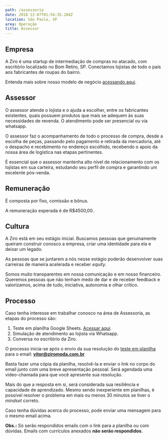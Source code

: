 ```yaml
---
path: /assessoria
date: 2018-12-07T01:54:35.284Z
location: São Paulo, SP
area: Operação
title: Assessor
---
```

## Empresa

A Ziro é uma startup de intermediação de compras no atacado, com escritório localizado no Bom Retiro, SP. Conectamos lojistas de todo o país aos fabricantes de roupas do bairro.

Entenda mais sobre nosso modelo de negócio <a href='https://bit.ly/2Bs6SjE' target='_blank'>acessando aqui</a>.

## Assessor

O assessor atende o lojista e o ajuda a escolher, entre os fabricantes existentes, quais possuem produtos que mais se adequem às suas necessidades de revenda. O atendimento pode ser presencial ou via whatsapp.

O assessor faz o acompanhamento de todo o processo de compra, desde a escolha de peças, passando pelo pagamento e retirada da mercadoria, até o despacho e recebimento no endereço escolhido, recebendo o apoio da nossa área de logística nas etapas pertinentes.

É essencial que o assessor mantenha alto nível de relacionamento com os lojistas em sua carteira, estudando seu perfil de compra e garantindo um excelente pós-venda.

## Remuneração

É composta por fixo, comissão e bônus.

A remuneração esperada é de R$4500,00.

## Cultura

A Ziro está em seu estágio inicial. Buscamos pessoas que genuinamente queiram construir conosco a empresa, criar uma identidade para ela e deixar um legado.

As pessoas que se juntarem a nós nesse estágio poderão desenvolver suas carreiras de maneira acelerada e receber *equity*.

Somos muito transparentes em nossa comunicação e em nosso financeiro. Queremos pessoas que não tenham medo de dar e de receber feedback e valorizamos, acima de tudo, iniciativa, autonomia e olhar crítico.

## Processo

Caso tenha interesse em trabalhar conosco na área de Assessoria, as etapas do processo são:
1. Teste em planilha Google Sheets. <a href='http://bit.ly/teste-assessoria' target='_blank'>Acessar aqui</a>.
2. Simulação de atendimento ao lojista via Whatsapp.
3. Conversa no escritório da Ziro.

O processo inicia-se após o envio da sua resolução do <a href='http://bit.ly/teste-assessoria' target='_blank'>teste em planilha</a> para o email: **vitor@ziromoda.com.br**

Basta fazer uma cópia da planilha, resolvê-la e enviar o link no corpo do email junto com uma breve apresentação pessoal. Será agendada uma video-chamada para que você apresente sua resolução.

Mais do que a resposta em si, será considerada sua resiliência e capacidade de aprendizado. Mesmo sendo inexperiente em planilhas, é possível resolver o problema em mais ou menos 30 minutos se tiver o *mindset* correto.

Caso tenha dúvidas acerca do processo, pode enviar uma mensagem para o mesmo email acima.

**Obs.:** Só serão respondidos emails com o link para a planilha ou com dúvidas. Emails com currículos anexados **não serão respondidos.**
